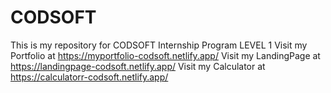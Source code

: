 # CODSOFT
This is my repository for CODSOFT Internship Program LEVEL 1
Visit my Portfolio at https://myportfolio-codsoft.netlify.app/
Visit my LandingPage at https://landingpage-codsoft.netlify.app/
Visit my Calculator at https://calculatorr-codsoft.netlify.app/
